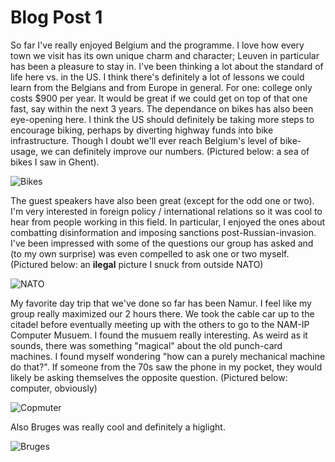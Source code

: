 # Blog Post 1

So far I've really enjoyed Belgium and the programme. I love how every town we visit has its own unique charm and character; Leuven in particular has been a pleasure to stay in. I've been thinking a lot about the standard of life here vs. in the US. I think there's definitely a lot of lessons we could learn from the Belgians and from Europe in general. For one: college only costs $900 per year. It would be great if we could get on top of that one fast, say within the next 3 years. The dependance on bikes has also been eye-opening here. I think the US should definitely be taking more steps to encourage biking, perhaps by diverting highway funds into bike infrastructure. Though I doubt we'll ever reach Belgium's level of bike-usage, we can definitely improve our numbers. (Pictured below: a sea of bikes I saw in Ghent).

![Bikes](https://lh3.googleusercontent.com/pw/AP1GczM8kMONx3UMZUgWdciTsXVqr6-xMqDA5YHRrOLrmMJyvG3s34vZQ2xNPHQSuWNJgm4SatZPJDmx-Rw3wt5h_R3m5Mq-j3j2bMXaYhacuWquBzTp79Mm=w2400)


The guest speakers have also been great (except for the odd one or two). I'm very interested in foreign policy / international relations so it was cool to hear from people working in this field. In particular, I enjoyed the ones about combatting  disinformation and imposing sanctions post-Russian-invasion.  I've been impressed with some of the questions our group has asked and (to my own surprise) was even compelled to ask one or two myself. (Pictured below: an **ilegal** picture I snuck from outside NATO)


![NATO](https://lh3.googleusercontent.com/pw/AP1GczNJxQn62jGMExz6gdWyVkvMKFzPjLx-6I6Q_SIDsmlrkeffILKIgBBgEyHwHkL0VCjWQ5lBbpuueBLXY5eYyANK1yM_kM7XvScsW2vOuJRhmfuEP3TA=w2400)


My favorite day trip that we've done so far has been Namur. I feel like my group really maximized our 2 hours there. We took the cable car up to the citadel before eventually meeting up with the others to go to the NAM-IP Computer Musuem. I found the musuem really interesting. As weird as it sounds, there was something "magical" about the old punch-card machines. I found myself wondering "how can a purely mechanical machine do that?". If someone from the 70s saw the phone in my pocket, they would likely be asking themselves the opposite question. (Pictured below: computer, obviously)


![Copmuter](https://lh3.googleusercontent.com/pw/AP1GczPeGU-BpxgQcmF3ub3gFpDfVe21k_8g_KYnHvU9ITlq-PqOrAmKi84GtZ2mjTijl4r_2twUFAV567GEUKcghm0Jlo66pXGFAwpUeHU2A0_kCqxdcFTJ=w2400)


Also Bruges was really cool and definitely a higlight.

![Bruges](https://lh3.googleusercontent.com/pw/AP1GczP7gRB4eMTKHkxhXnPvCheCqVzC8P9Md-rDiCITZoSfYjBHnMOZGpRsAdgUpnI4jZl1BvzJm0BrDZSMTsMlDSxKUvPIez8zIkm0H7lbZhpMSxV-kj7w=w2400)
